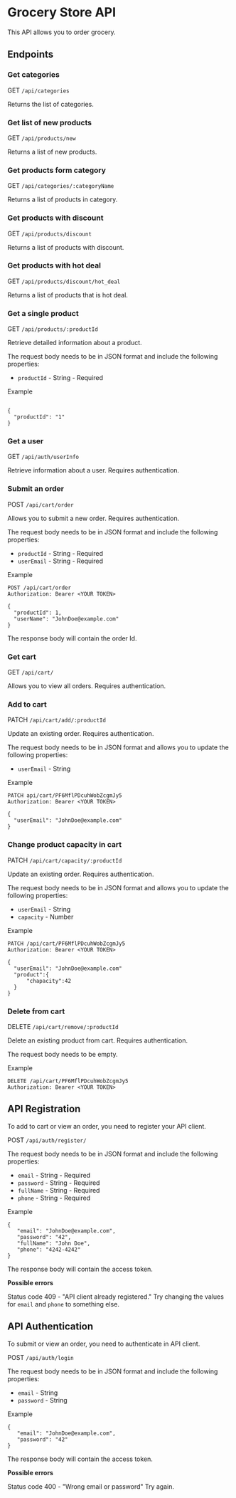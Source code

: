 # Grocery Store API #

This API allows you to order grocery.

## Endpoints ##

### Get categories ###

GET `/api/categories`

Returns the list of categories.

###  Get list of new products ###

GET `/api/products/new`

Returns a list of new products.


### Get products form category ###

GET `/api/categories/:categoryName`

Returns a list of products in category.

### Get products with discount ###

GET `/api/products/discount`

Returns a list of products with discount.

### Get products with hot deal ###

GET `/api/products/discount/hot_deal`

Returns a list of products that is hot deal.

### Get a single product ###

GET `/api/products/:productId`

Retrieve detailed information about a product.

The request body needs to be in JSON format and include the following properties:

 - `productId` - String - Required

Example
```

{
  "productId": "1"
}
```

### Get a user ###

GET `/api/auth/userInfo`

Retrieve information about a user. Requires authentication.

### Submit an order ###

POST `/api/cart/order`

Allows you to submit a new order. Requires authentication.

The request body needs to be in JSON format and include the following properties:

 - `productId` - String - Required
 - `userEmail` - String - Required

Example
```
POST /api/cart/order
Authorization: Bearer <YOUR TOKEN>

{
  "productId": 1,
  "userName": "JohnDoe@example.com"
}
```

The response body will contain the order Id.

### Get cart ###

GET `/api/cart/`

Allows you to view all orders. Requires authentication.

### Add to cart ###

PATCH `/api/cart/add/:productId`

Update an existing order. Requires authentication.

The request body needs to be in JSON format and allows you to update the following properties:

 - `userEmail` - String

 Example
```
PATCH api/cart/PF6MflPDcuhWobZcgmJy5
Authorization: Bearer <YOUR TOKEN>

{
  "userEmail": "JohnDoe@example.com"
}
```
### Change product capacity  in cart ###

PATCH `/api/cart/capacity/:productId`

Update an existing order. Requires authentication.

The request body needs to be in JSON format and allows you to update the following properties:

 - `userEmail` - String
 - `capacity` - Number

 Example
```
PATCH /api/cart/PF6MflPDcuhWobZcgmJy5
Authorization: Bearer <YOUR TOKEN>

{
  "userEmail": "JohnDoe@example.com"
  "product":{
	  "chapacity":42
  }
}
```

### Delete from cart ###

DELETE `/api/cart/remove/:productId`

Delete an existing product from cart. Requires authentication.

The request body needs to be empty.

 Example
```
DELETE /api/cart/PF6MflPDcuhWobZcgmJy5
Authorization: Bearer <YOUR TOKEN>
```


## API Registration ##

To add to cart or view an order, you need to register your API client.

POST `/api/auth/register/`

The request body needs to be in JSON format and include the following properties:

 - `email` - String - Required
 - `password` - String - Required
 - `fullName` - String - Required
 - `phone` - String - Required

 Example

 ```
 {
    "email": "JohnDoe@example.com",
    "password": "42",
    "fullName": "John Doe",
    "phone": "4242-4242"
}
 ```

The response body will contain the access token.

**Possible errors**

Status code 409 - "API client already registered." Try changing the values for `email` and `phone` to something else.

## API Authentication ##

To submit or view an order, you need to authenticate in API client.

POST `/api/auth/login`

The request body needs to be in JSON format and include the following properties:

 - `email` - String
 - `password` - String

 Example

 ```
 {
    "email": "JohnDoe@example.com",
    "password": "42"
}
 ```

The response body will contain the access token.

**Possible errors**

Status code 400 - "Wrong email or password" Try again.
